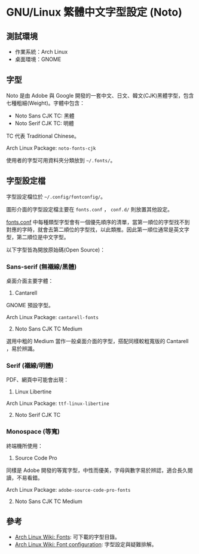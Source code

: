 # GNU/Linux 繁體中文字型設定 (Noto)

## 測試環境

* 作業系統：Arch Linux
* 桌面環境：GNOME

## 字型

Noto 是由 Adobe 與 Google 開發的一套中文、日文、韓文(CJK)黑體字型，包含七種粗細(Weight)。字體中包含：

* Noto Sans CJK TC: 黑體
* Noto Serif CJK TC: 明體

TC 代表 Traditional Chinese。

Arch Linux Package: `noto-fonts-cjk`

使用者的字型可用資料夾分類放到 `~/.fonts/`。

## 字型設定檔

字型設定檔位於 `~/.config/fontconfig/`。

圖形介面的字型設定檔主要在 `fonts.conf` ， `conf.d/` 則放置其他設定。

[fonts.conf](fontconfig/fonts.conf) 中每種類型字型會有一個優先順序的清單，當第一順位的字型找不到對應的字時，就會去第二順位的字型找，以此類推。因此第一順位通常是英文字型，第二順位是中文字型。

以下字型皆為開放原始碼(Open Source)：

### Sans-serif (無襯線/黑體)

桌面介面主要字體：

1. Cantarell

  GNOME 預設字型。

  Arch Linux Package: `cantarell-fonts`

2. Noto Sans CJK TC Medium

  選用中粗的 Medium 當作一般桌面介面的字型，搭配同樣較粗寬版的 Cantarell ，易於辨識。

### Serif (襯線/明體)

PDF、網頁中可能會出現：

1. Linux Libertine

  Arch Linux Package: `ttf-linux-libertine`

2. Noto Serif CJK TC

### Monospace (等寬)

終端機所使用：

1. Source Code Pro

  同樣是 Adobe 開發的等寬字型，中性而優美，字母與數字易於辨認，適合長久閱讀，不易看錯。

  Arch Linux Package: `adobe-source-code-pro-fonts`

2. Noto Sans CJK TC Medium

## 參考

- [Arch Linux Wiki: Fonts](https://wiki.archlinux.org/index.php/fonts): 可下載的字型目錄。
- [Arch Linux Wiki: Font configuration](https://wiki.archlinux.org/index.php/Font_configuration): 字型設定與疑難排解。

